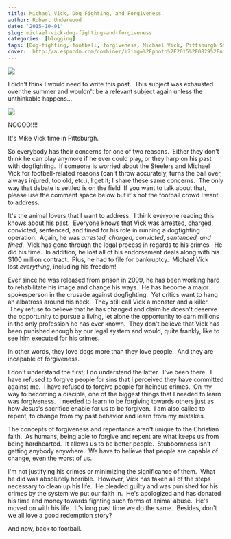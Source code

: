 ```yaml
---
title: Michael Vick, Dog Fighting, and Forgiveness
author: Robert Underwood
date: '2015-10-01'
slug: michael-vick-dog-fighting-and-forgiveness
categories: [blogging]
tags: [Dog-fighting, football, forgiveness, Michael Vick, Pittsburgh Steelers]
cover:  http://a.espncdn.com/combiner/i?img=%2Fphoto%2F2015%2F0829%2Fnfl_a_vick2x_1296x729_r4964_1296x1296_1-1.jpg
---
```


![](http://a.espncdn.com/combiner/i?img=%2Fphoto%2F2015%2F0829%2Fnfl_a_vick2x_1296x729_r4964_1296x1296_1-1.jpg)

I didn't think I would need to write this post.  This subject was exhausted over the summer and wouldn't be a relevant subject again unless the unthinkable happens...

![](http://www.dailyherald.com/storyimage/DA/20150927/sports/309279888/AR/0/AR-309279888.jpg)

NOOOO!!!!

It's Mike Vick time in Pittsburgh.

So everybody has their concerns for one of two reasons.  Either they don't think he can play anymore if he ever could play, or they harp on his past with dogfighting.  If someone is worried about the Steelers and Michael Vick for football-related reasons (can't throw accurately, turns the ball over, always injured, too old, etc.), I get it; I share these same concerns.  The only way that debate is settled is on the field  If you want to talk about that, please use the comment space below but it's not the football crowd I want to address.

It's the animal lovers that I want to address.  I think everyone reading this knows about his past.  Everyone knows that Vick was arrested, charged, convicted, sentenced, and fined for his role in running a dogfighting operation.  Again, he was *arrested, charged, convicted, sentenced, and fined*.  Vick has gone through the legal process in regards to his crimes.  He did his time.  In addition, he lost all of his endorsement deals along with his $100 million contract.  Plus, he had to file for bankruptcy.  Michael Vick lost *everything*, including his freedom!

Ever since he was released from prison in 2009, he has been working hard to rehabilitate his image and change his ways.  He has become a major spokesperson in the crusade against dogfighting.  Yet critics want to hang an albatross around his neck.  They still call Vick a monster and a killer.  They refuse to believe that he has changed and claim he doesn't deserve the opportunity to pursue a living, let alone the opportunity to earn millions in the only profession he has ever known.  They don't believe that Vick has been punished enough by our legal system and would, quite frankly, like to see him executed for his crimes.

In other words, they love dogs more than they love people.  And they are incapable of forgiveness.

I don't understand the first; I do understand the latter.  I've been there.  I have refused to forgive people for sins that I perceived they have committed against me.  I have refused to forgive people for heinous crimes.  On my way to becoming a disciple, one of the biggest things that I needed to learn was forgiveness.  I needed to learn to be forgiving towards others just as how Jesus's sacrifice enable for us to be forgiven.  I am also called to repent, to change from my past behavior and learn from my mistakes.

The concepts of forgiveness and repentance aren't unique to the Christian faith.  As humans, being able to forgive and repent are what keeps us from being hardhearted.  It allows us to be better people.  Stubbornness isn't getting anybody anywhere.  We have to believe that people are capable of change, even the worst of us.

I'm not justifying his crimes or minimizing the significance of them.  What he did was absolutely horrible.  However, Vick has taken all of the steps necessary to clean up his life.  He pleaded guilty and was punished for his crimes by the system we put our faith in.  He's apologized and has donated his time and money towards fighting such forms of animal abuse.  He's moved on with his life.  It's long past time we do the same.  Besides, don't we all love a good redemption story?

And now, back to football.
